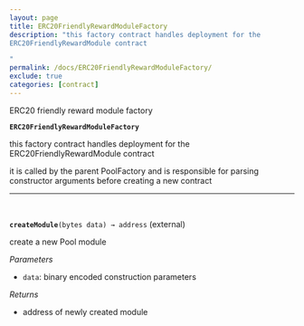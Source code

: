 ```yaml
---
layout: page
title: ERC20FriendlyRewardModuleFactory
description: "this factory contract handles deployment for the
ERC20FriendlyRewardModule contract

"
permalink: /docs/ERC20FriendlyRewardModuleFactory/
exclude: true
categories: [contract]
---
```


ERC20 friendly reward module factory



**`ERC20FriendlyRewardModuleFactory`**

this factory contract handles deployment for the
ERC20FriendlyRewardModule contract



it is called by the parent PoolFactory and is responsible
for parsing constructor arguments before creating a new contract





****
<br>

**`createModule`**`(bytes data) → address` (external)

create a new Pool module




*Parameters*  
- `data`: binary encoded construction parameters


*Returns*  
- address of newly created module


